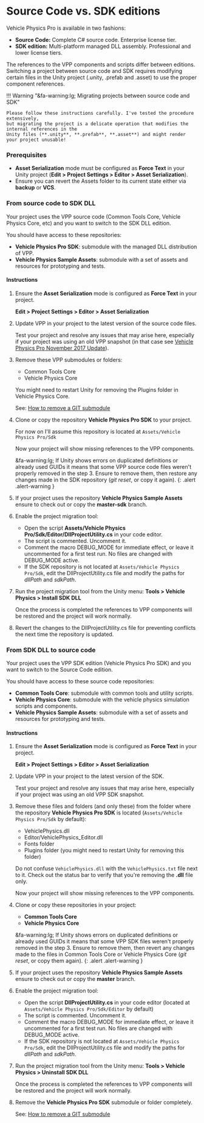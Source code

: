 # Source Code vs. SDK editions

Vehicle Physics Pro is available in two fashions:

- **Source Code:** Complete C# source code. Enterprise license tier.
- **SDK edition:** Multi-platform managed DLL assembly. Professional and lower license tiers.

The references to the VPP components and scripts differ between editions. Switching a project between
source code and SDK requires modifying certain files in the Unity project (.unity, .prefab and
.asset) to use the proper component references.

!!! Warning "&fa-warning:lg; Migrating projects between source code and SDK"

	Please follow these instructions carefully. I've tested the procedure extensively,
	but migrating the project is a delicate operation that modifies the internal references in the
	Unity files (**.unity**, **.prefab**, **.asset**) and might render your project unusable!

### Prerequisites

- **Asset Serialization** mode must be configured as **Force Text** in your Unity project (**Edit >
	Project Settings > Editor > Asset Serialization**).
- Ensure you can revert the Assets folder to its current state either via **backup** or **VCS**.

### From source code to SDK DLL

Your project uses the VPP source code (Common Tools Core, Vehicle Physics Core, etc) and you want to
switch to the SDK DLL edition.

You should have access to these repositories:

- **Vehicle Physics Pro SDK**: submodule with the managed DLL distribution of VPP.
- **Vehicle Physics Sample Assets**: submodule with a set of assets and resources for prototyping
	and tests.

#### Instructions

1. Ensure the **Asset Serialization** mode is configured as **Force Text** in your project.

	**Edit > Project Settings > Editor > Asset Serialization**

2. Update VPP in your project to the latest version of the source code files.

	Test your project and resolve any issues that may arise here, especially if your project was
	using an old VPP snapshot (in that case see [Vehicle Physics Pro November 2017 Update](http://www.edy.es/dev/2017/11/vehicle-physics-pro-november-2017-update/)).

3. Remove these VPP submodules or folders:

	- Common Tools Core
	- Vehicle Physics Core

	You might need to restart Unity for removing the Plugins folder in Vehicle Physics Core.

	See: [How to remove a GIT submodule](http://www.edy.es/dev/docs/git-advanced-cookbook/)

4. Clone or copy the repository **Vehicle Physics Pro SDK** to your project.

	For now on I'll assume this repository is located at `Assets/Vehicle Physics Pro/Sdk`

	Now your project will show missing references to the VPP components.

	&fa-warning:lg; If Unity shows errors on duplicated definitions or already used GUIDs it means
	that some VPP source code files weren't properly removed in the step 3. Ensure to remove them,
	then restore any changes made in the SDK repository (_git reset_, or copy it again).
	{: .alert .alert-warning }

5. If your project uses the repository **Vehicle Physics Sample Assets** ensure to check out or
	copy the **master-sdk** branch.

6. Enable the project migration tool:

	- Open the script **Assets/Vehicle Physics Pro/Sdk/Editor/DllProjectUtility.cs** in your code editor.
	- The script is commented. Uncomment it.
	- Comment the macro DEBUG_MODE for immediate effect, or leave it uncommented for a first test run.
		No files are changed with DEBUG_MODE active.
	- If the SDK repository is not located at `Assets/Vehicle Physics Pro/Sdk`, edit the
		DllProjectUtility.cs file and modify the paths for _dllPath_ and _sdkPath_.

7. Run the project migration tool from the Unity menu: **Tools > Vehicle Physics > Install SDK DLL**

	Once the process is completed the references to VPP components will be restored and the project
	will work normally.

8. Revert the changes to the DllProjectUtility.cs file for preventing conflicts the next time the
	repository is updated.

### From SDK DLL to source code

Your project uses the VPP SDK edition (Vehicle Physics Pro SDK) and you want to switch to the Source
Code edition.

You should have access to these source code repositories:

- **Common Tools Core**: submodule with common tools and utility scripts.
- **Vehicle Physics Core**: submodule with the vehicle physics simulation scripts and components.
- **Vehicle Physics Sample Assets**: submodule with a set of assets and resources for prototyping
	and tests.

#### Instructions

1.	Ensure the **Asset Serialization** mode is configured as **Force Text** in your project.

	**Edit > Project Settings > Editor > Asset Serialization**

2.	Update VPP in your project to the latest version of the SDK.

	Test your project and resolve any issues that may arise here, especially if your project was
	using an old VPP SDK snapshot.

3.	Remove these files and folders (and only these) from the folder where the repository **Vehicle
	Physics Pro SDK** is located (`Assets/Vehicle Physics Pro/Sdk` by default):

	- VehiclePhysics.dll
	- Editor/VehiclePhysics_Editor.dll
	- Fonts folder
	- Plugins folder (you might need to restart Unity for removing this folder)

	Do not confuse `VehiclePhysics.dll` with the `VehiclePhysics.txt` file next to it. Check out the
	status bar to verify that you're removing the **.dll** file only.

	Now your project will show missing references to the VPP components.

4. Clone or copy these repositories in your project:

	- **Common Tools Core**
	- **Vehicle Physics Core**

	&fa-warning:lg; If Unity shows errors on duplicated definitions or already used GUIDs it means
	that some VPP SDK files weren't properly removed in the step 3. Ensure to remove them, then
	revert any changes made to the files in Common Tools Core or Vehicle Physics Core (_git reset_,
	or copy them again).
	{: .alert .alert-warning }

5. If your project uses the repository **Vehicle Physics Sample Assets** ensure to check out or
	copy the **master** branch.

6. Enable the project migration tool:

	- Open the script **DllProjectUtility.cs** in your code editor (located at `Assets/Vehicle Physics Pro/Sdk/Editor`
		by default)
	- The script is commented. Uncomment it.
	- Comment the macro DEBUG_MODE for immediate effect, or leave it uncommented for a first test run.
		No files are changed with DEBUG_MODE active.
	- If the SDK repository is not located at `Assets/Vehicle Physics Pro/Sdk`, edit the
		DllProjectUtility.cs file and modify the paths for _dllPath_ and _sdkPath_.

7. Run the project migration tool from the Unity menu: **Tools > Vehicle Physics > Uninstall SDK DLL**

	Once the process is completed the references to VPP components will be restored and the project
	will work normally.

8. Remove the **Vehicle Physics Pro SDK** submodule or folder completely.

	See: [How to remove a GIT submodule](http://www.edy.es/dev/docs/git-advanced-cookbook/)


